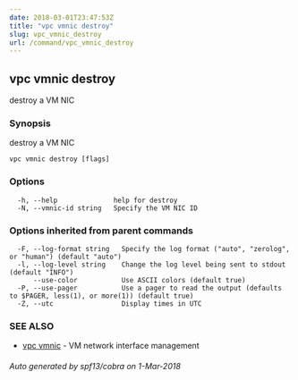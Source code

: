 ```yaml
---
date: 2018-03-01T23:47:53Z
title: "vpc vmnic destroy"
slug: vpc_vmnic_destroy
url: /command/vpc_vmnic_destroy
---
```

## vpc vmnic destroy

destroy a VM NIC

### Synopsis


destroy a VM NIC

```
vpc vmnic destroy [flags]
```

### Options

```
  -h, --help              help for destroy
  -N, --vmnic-id string   Specify the VM NIC ID
```

### Options inherited from parent commands

```
  -F, --log-format string   Specify the log format ("auto", "zerolog", or "human") (default "auto")
  -l, --log-level string    Change the log level being sent to stdout (default "INFO")
      --use-color           Use ASCII colors (default true)
  -P, --use-pager           Use a pager to read the output (defaults to $PAGER, less(1), or more(1)) (default true)
  -Z, --utc                 Display times in UTC
```

### SEE ALSO
* [vpc vmnic](/command/vpc_vmnic)	 - VM network interface management

###### Auto generated by spf13/cobra on 1-Mar-2018
